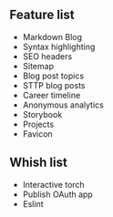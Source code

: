 ## Feature list

* Markdown Blog
* Syntax highlighting
* SEO headers
* Sitemap
* Blog post topics
* STTP blog posts
* Career timeline
* Anonymous analytics
* Storybook
* Projects
* Favicon

## Whish list
* Interactive torch
* Publish OAuth app
* Eslint
